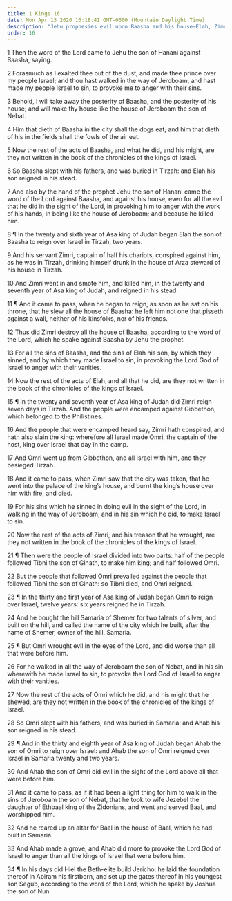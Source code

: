 ```yaml
---
title: 1 Kings 16
date: Mon Apr 13 2020 16:18:41 GMT-0600 (Mountain Daylight Time)
description: "Jehu prophesies evil upon Baasha and his house—Elah, Zimri, Omri, and Ahab reign in wickedness—Zimri destroys the house of Baasha—Ahab marries Jezebel, worships Baal, and provokes the Lord to anger."
order: 16
---
```


1 Then the word of the Lord came to Jehu the son of Hanani against Baasha, saying.

2 Forasmuch as I exalted thee out of the dust, and made thee prince over my people Israel; and thou hast walked in the way of Jeroboam, and hast made my people Israel to sin, to provoke me to anger with their sins.

3 Behold, I will take away the posterity of Baasha, and the posterity of his house; and will make thy house like the house of Jeroboam the son of Nebat.

4 Him that dieth of Baasha in the city shall the dogs eat; and him that dieth of his in the fields shall the fowls of the air eat.

5 Now the rest of the acts of Baasha, and what he did, and his might, are they not written in the book of the chronicles of the kings of Israel.

6 So Baasha slept with his fathers, and was buried in Tirzah: and Elah his son reigned in his stead.

7 And also by the hand of the prophet Jehu the son of Hanani came the word of the Lord against Baasha, and against his house, even for all the evil that he did in the sight of the Lord, in provoking him to anger with the work of his hands, in being like the house of Jeroboam; and because he killed him.

8 ¶ In the twenty and sixth year of Asa king of Judah began Elah the son of Baasha to reign over Israel in Tirzah, two years.

9 And his servant Zimri, captain of half his chariots, conspired against him, as he was in Tirzah, drinking himself drunk in the house of Arza steward of his house in Tirzah.

10 And Zimri went in and smote him, and killed him, in the twenty and seventh year of Asa king of Judah, and reigned in his stead.

11 ¶ And it came to pass, when he began to reign, as soon as he sat on his throne, that he slew all the house of Baasha: he left him not one that pisseth against a wall, neither of his kinsfolks, nor of his friends.

12 Thus did Zimri destroy all the house of Baasha, according to the word of the Lord, which he spake against Baasha by Jehu the prophet.

13 For all the sins of Baasha, and the sins of Elah his son, by which they sinned, and by which they made Israel to sin, in provoking the Lord God of Israel to anger with their vanities.

14 Now the rest of the acts of Elah, and all that he did, are they not written in the book of the chronicles of the kings of Israel.

15 ¶ In the twenty and seventh year of Asa king of Judah did Zimri reign seven days in Tirzah. And the people were encamped against Gibbethon, which belonged to the Philistines.

16 And the people that were encamped heard say, Zimri hath conspired, and hath also slain the king: wherefore all Israel made Omri, the captain of the host, king over Israel that day in the camp.

17 And Omri went up from Gibbethon, and all Israel with him, and they besieged Tirzah.

18 And it came to pass, when Zimri saw that the city was taken, that he went into the palace of the king’s house, and burnt the king’s house over him with fire, and died.

19 For his sins which he sinned in doing evil in the sight of the Lord, in walking in the way of Jeroboam, and in his sin which he did, to make Israel to sin.

20 Now the rest of the acts of Zimri, and his treason that he wrought, are they not written in the book of the chronicles of the kings of Israel.

21 ¶ Then were the people of Israel divided into two parts: half of the people followed Tibni the son of Ginath, to make him king; and half followed Omri.

22 But the people that followed Omri prevailed against the people that followed Tibni the son of Ginath: so Tibni died, and Omri reigned.

23 ¶ In the thirty and first year of Asa king of Judah began Omri to reign over Israel, twelve years: six years reigned he in Tirzah.

24 And he bought the hill Samaria of Shemer for two talents of silver, and built on the hill, and called the name of the city which he built, after the name of Shemer, owner of the hill, Samaria.

25 ¶ But Omri wrought evil in the eyes of the Lord, and did worse than all that were before him.

26 For he walked in all the way of Jeroboam the son of Nebat, and in his sin wherewith he made Israel to sin, to provoke the Lord God of Israel to anger with their vanities.

27 Now the rest of the acts of Omri which he did, and his might that he shewed, are they not written in the book of the chronicles of the kings of Israel.

28 So Omri slept with his fathers, and was buried in Samaria: and Ahab his son reigned in his stead.

29 ¶ And in the thirty and eighth year of Asa king of Judah began Ahab the son of Omri to reign over Israel: and Ahab the son of Omri reigned over Israel in Samaria twenty and two years.

30 And Ahab the son of Omri did evil in the sight of the Lord above all that were before him.

31 And it came to pass, as if it had been a light thing for him to walk in the sins of Jeroboam the son of Nebat, that he took to wife Jezebel the daughter of Ethbaal king of the Zidonians, and went and served Baal, and worshipped him.

32 And he reared up an altar for Baal in the house of Baal, which he had built in Samaria.

33 And Ahab made a grove; and Ahab did more to provoke the Lord God of Israel to anger than all the kings of Israel that were before him.

34 ¶ In his days did Hiel the Beth-elite build Jericho: he laid the foundation thereof in Abiram his firstborn, and set up the gates thereof in his youngest son Segub, according to the word of the Lord, which he spake by Joshua the son of Nun.
